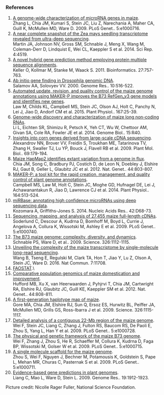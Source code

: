 ### References

1.  [A genome-wide characterization of microRNA genes in
    maize](http://europepmc.org/abstract/MED/19936050).\
    Zhang L, Chia JM, Kumari S, Stein JC, Liu Z, Narechania A, Maher CA,
    Guill K, McMullen MD, Ware D. 2009. PLoS Genet.. 5:e1000716.
2.  [A near complete snapshot of the Zea mays seedling transcriptome
    revealed from ultra-deep
    sequencing](http://europepmc.org/abstract/MED/24682209).\
    Martin JA, Johnson NV, Gross SM, Schnable J, Meng X, Wang M,
    Coleman-Derr D, Lindquist E, Wei CL, Kaeppler S et al. 2014. Sci
    Rep. 4:4519.
3.  [A novel hybrid gene prediction method employing protein multiple
    sequence alignments](http://europepmc.org/abstract/MED/21216780).\
    Keller O, Kollmar M, Stanke M, Waack S. 2011. Bioinformatics.
    27:757-763.
4.  [Ab initio gene finding in Drosophila genomic
    DNA](http://europepmc.org/abstract/MED/10779491).\
    Salamov AA, Solovyev VV. 2000. Genome Res.. 10:516-522.
5.  [Automated update, revision, and quality control of the maize genome
    annotations using MAKER-P improves the B73 RefGen\_v3 gene models
    and identifies new
    genes](http://europepmc.org/abstract/MED/25384563).\
    Law M, Childs KL, Campbell MS, Stein JC, Olson AJ, Holt C, Panchy N,
    Lei J, Jiao D, Andorf CM et al. 2015. Plant Physiol.. 167:25-39.
6.  [Genome-wide discovery and characterization of maize long non-coding
    RNAs](http://europepmc.org/abstract/MED/24576388).\
    Li L, Eichten SR, Shimizu R, Petsch K, Yeh CT, Wu W, Chettoor AM,
    Givan SA, Cole RA, Fowler JE et al. 2014. Genome Biol.. 15:R40.
7.  [Insights into corn genes derived from large-scale cDNA
    sequencing](http://europepmc.org/abstract/MED/18937034).\
    Alexandrov NN, Brover VV, Freidin S, Troukhan ME, Tatarinova TV,
    Zhang H, Swaller TJ, Lu YP, Bouck J, Flavell RB et al. 2009. Plant
    Mol. Biol.. 69:179-194.
8.  [Maize HapMap2 identifies extant variation from a genome in
    flux](http://europepmc.org/abstract/MED/22660545).\
    Chia JM, Song C, Bradbury PJ, Costich D, de Leon N, Doebley J,
    Elshire RJ, Gaut B, Geller L, Glaubitz JC et al. 2012. Nat. Genet..
    44:803-807.
9.  [MAKER-P: a tool kit for the rapid creation, management, and quality
    control of plant genome
    annotations](http://europepmc.org/abstract/MED/24306534).\
    Campbell MS, Law M, Holt C, Stein JC, Moghe GD, Hufnagel DE, Lei J,
    Achawanantakun R, Jiao D, Lawrence CJ et al. 2014. Plant Physiol..
    164:513-524.
10. [miRBase: annotating high confidence microRNAs using deep sequencing
    data](http://europepmc.org/abstract/MED/24275495).\
    Kozomara A, Griffiths-Jones S. 2014. Nucleic Acids Res.. 42:D68-73.
11. [Sequencing, mapping, and analysis of 27,455 maize full-length
    cDNAs](http://europepmc.org/abstract/MED/19936069).\
    Soderlund C, Descour A, Kudrna D, Bomhoff M, Boyd L, Currie J,
    Angelova A, Collura K, Wissotski M, Ashley E et al. 2009. PLoS
    Genet.. 5:e1000740.
12. [The B73 maize genome: complexity, diversity, and
    dynamics](http://europepmc.org/abstract/MED/19965430).\
    Schnable PS, Ware D, et al.. 2009. Science. 326:1112-1115.
13. [Unveiling the complexity of the maize transcriptome by
    single-molecule long-read
    sequencing](http://europepmc.org/abstract/MED/27339440).\
    Wang B, Tseng E, Regulski M, Clark TA, Hon T, Jiao Y, Lu Z, Olson A,
    Stein JC, Ware D. 2016. Nat Commun. 7:11708.
14. [FAOSTAT](http://faostat.fao.org/).\
15. [Comparative population genomics of maize domestication and
    improvement](http://europepmc.org/abstract/MED/22660546).\
    Hufford MB, Xu X, van Heerwaarden J, Pyhjrvi T, Chia JM, Cartwright
    RA, Elshire RJ, Glaubitz JC, Guill KE, Kaeppler SM et al. 2012. Nat.
    Genet.. 44:808-811.
16. [A first-generation haplotype map of
    maize](http://europepmc.org/abstract/MED/19965431).\
    Gore MA, Chia JM, Elshire RJ, Sun Q, Ersoz ES, Hurwitz BL, Peiffer
    JA, McMullen MD, Grills GS, Ross-Ibarra J et al. 2009. Science.
    326:1115-1117.
17. [Detailed analysis of a contiguous 22-Mb region of the maize
    genome](http://europepmc.org/abstract/MED/19936048).\
    Wei F, Stein JC, Liang C, Zhang J, Fulton RS, Baucom RS, De Paoli E,
    Zhou S, Yang L, Han Y et al. 2009. PLoS Genet.. 5:e1000728.
18. [The physical and genetic framework of the maize B73
    genome](http://europepmc.org/abstract/MED/19936061).\
    Wei F, Zhang J, Zhou S, He R, Schaeffer M, Collura K, Kudrna D, Faga
    BP, Wissotski M, Golser W et al. 2009. PLoS Genet.. 5:e1000715.
19. [A single molecule scaffold for the maize
    genome](http://europepmc.org/abstract/MED/19936062).\
    Zhou S, Wei F, Nguyen J, Bechner M, Potamousis K, Goldstein S, Pape
    L, Mehan MR, Churas C, Pasternak S et al. 2009. PLoS Genet..
    5:e1000711.
20. [Evidence-based gene predictions in plant
    genomes](http://europepmc.org/abstract/MED/19541913).\
    Liang C, Mao L, Ware D, Stein L. 2009. Genome Res.. 19:1912-1923.

Picture credit: Nicolle Rager Fuller, National Science Foundation.
